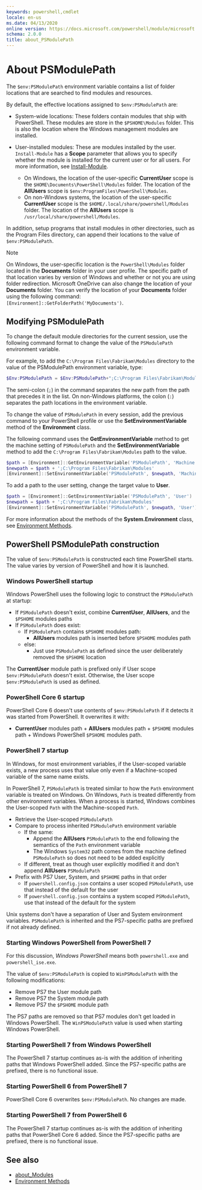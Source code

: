 ```yaml
---
keywords: powershell,cmdlet
locale: en-us
ms.date: 04/13/2020
online version: https://docs.microsoft.com/powershell/module/microsoft.powershell.core/about/about_PSModulePath?view=powershell-5.1&WT.mc_id=ps-gethelp
schema: 2.0.0
title: about_PSModulePath
---
```

# About PSModulePath

The `$env:PSModulePath` environment variable contains a list of folder
locations that are searched to find modules and resources.

By default, the effective locations assigned to `$env:PSModulePath` are:

- System-wide locations: These folders contain modules that ship with
  PowerShell. These modules are store in the `$PSHOME\Modules` folder. This is
  also the location where the Windows management modules are installed.

- User-installed modules: These are modules installed by the user.
  `Install-Module` has a **Scope** parameter that allows you to specify
  whether the module is installed for the current user or for all users. For
  more information, see
  [Install-Module](../../PowerShellGet/Install-Module.md).

  - On Windows, the location of the user-specific **CurrentUser** scope is
    the `$HOME\Documents\PowerShell\Modules` folder. The location of the
    **AllUsers** scope is `$env:ProgramFiles\PowerShell\Modules`.
  - On non-Windows systems, the location of the user-specific **CurrentUser**
    scope is the `$HOME/.local/share/powershell/Modules` folder. The location
    of the **AllUsers** scope is `/usr/local/share/powershell/Modules`.

In addition, setup programs that install modules in other directories, such
as the Program Files directory, can append their locations to the value of
`$env:PSModulePath`.

> [!NOTE]
> On Windows, the user-specific location is the `PowerShell\Modules` folder
> located in the **Documents** folder in your user profile. The specific path
> of that location varies by version of Windows and whether or not you are
> using folder redirection. Microsoft OneDrive can also change the location of
> your **Documents** folder. You can verify the location of your **Documents**
> folder using the following command:
> `[Environment]::GetFolderPath('MyDocuments')`.

## Modifying PSModulePath

To change the default module directories for the current session, use the
following command format to change the value of the `PSModulePath`
environment variable.

For example, to add the `C:\Program Files\Fabrikam\Modules` directory to
the value of the PSModulePath environment variable, type:

```powershell
$Env:PSModulePath = $Env:PSModulePath+";C:\Program Files\Fabrikam\Modules"
```

The semi-colon (`;`) in the command separates the new path from the path that
precedes it in the list. On non-Windows platforms, the colon (`:`) separates
the path locations in the environment variable.

To change the value of `PSModulePath` in every session, add the previous
command to your PowerShell profile or use the **SetEnvironmentVariable**
method of the **Environment** class.

The following command uses the **GetEnvironmentVariable** method to get the
machine setting of `PSModulePath` and the **SetEnvironmentVariable** method
to add the `C:\Program Files\Fabrikam\Modules` path to the value.

```powershell
$path = [Environment]::GetEnvironmentVariable('PSModulePath', 'Machine')
$newpath = $path + ';C:\Program Files\Fabrikam\Modules'
[Environment]::SetEnvironmentVariable('PSModulePath', $newpath, 'Machine')
```

To add a path to the user setting, change the target value to **User**.

```powershell
$path = [Environment]::GetEnvironmentVariable('PSModulePath', 'User')
$newpath = $path + ';C:\Program Files\Fabrikam\Modules'
[Environment]::SetEnvironmentVariable('PSModulePath', $newpath, 'User')
```

For more information about the methods of the **System.Environment** class, see
[Environment Methods](/dotnet/api/system.environment).

## PowerShell PSModulePath construction

The value of `$env:PSModulePath` is constructed each time PowerShell starts.
The value varies by version of PowerShell and how it is launched.

### Windows PowerShell startup

Windows PowerShell uses the following logic to construct the `PSModulePath` at
startup:

- If `PSModulePath` doesn't exist, combine **CurrentUser**, **AllUsers**, and
  the `$PSHOME` modules paths
- If `PSModulePath` does exist:
  - If `PSModulePath` contains `$PSHOME` modules path:
    - **AllUsers** modules path is inserted before `$PSHOME` modules path
  - else:
    - Just use `PSModulePath` as defined since the user deliberately removed
      the `$PSHOME` location

The **CurrentUser** module path is prefixed only if User scope
`$env:PSModulePath` doesn't exist. Otherwise, the User scope
`$env:PSModulePath` is used as defined.

### PowerShell Core 6 startup

PowerShell Core 6 doesn't use contents of `$env:PSModulePath` if it detects it
was started from PowerShell. It overwrites it with:

- **CurrentUser** modules path + **AllUsers** modules path + `$PSHOME` modules
  path + Windows PowerShell `$PSHOME` modules path.

### PowerShell 7 startup

In Windows, for most environment variables, if the User-scoped variable exists, a
new process uses that value only even if a Machine-scoped variable of the same
name exists.

In PowerShell 7, `PSModulePath` is treated similar to how the `Path`
environment variable is treated on Windows. On Windows, `Path` is treated
differently from other environment variables. When a process is started,
Windows combines the User-scoped `Path` with the Machine-scoped `Path`.

- Retrieve the User-scoped `PSModulePath`
- Compare to process inherited `PSModulePath` environment variable
  - If the same:
    - Append the **AllUsers** `PSModulePath` to the end following the semantics
      of the `Path` environment variable
    - The Windows `System32` path comes from the machine defined `PSModulePath`
      so does not need to be added explicitly
  - If different, treat as though user explicitly modified it and don't append
    **AllUsers** `PSModulePath`
- Prefix with PS7 User, System, and `$PSHOME` paths in that order
  - If `powershell.config.json` contains a user scoped `PSModulePath`, use that
    instead of the default for the user
  - If `powershell.config.json` contains a system scoped `PSModulePath`, use
    that instead of the default for the system

Unix systems don't have a separation of User and System environment variables.
`PSModulePath` is inherited and the PS7-specific paths are prefixed if not
already defined.

### Starting Windows PowerShell from PowerShell 7

For this discussion, _Windows PowerShell_ means both `powershell.exe` and
`powershell_ise.exe`.

The value of `$env:PSModulePath` is copied to `WinPSModulePath` with the
following modifications:

- Remove PS7 the User module path
- Remove PS7 the System module path
- Remove PS7 the `$PSHOME` module path

The PS7 paths are removed so that PS7 modules don't get loaded in Windows
PowerShell. The `WinPSModulePath` value is used when starting Windows
PowerShell.

### Starting PowerShell 7 from Windows PowerShell

The PowerShell 7 startup continues as-is with the addition of inheriting paths
that Windows PowerShell added. Since the PS7-specific paths are prefixed, there
is no functional issue.

### Starting PowerShell 6 from PowerShell 7

PowerShell Core 6 overwrites `$env:PSModulePath`. No changes are made.

### Starting PowerShell 7 from PowerShell 6

The PowerShell 7 startup continues as-is with the addition of inheriting paths
that PowerShell Core 6 added. Since the PS7-specific paths are prefixed, there
is no functional issue.

## See also

- [about_Modules](about_Modules.md)
- [Environment Methods](/dotnet/api/system.environment)